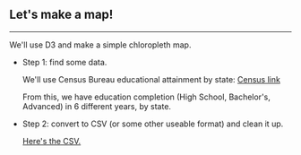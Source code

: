 ## Let's make a map!

***

We'll use D3 and make a simple chloropleth map.

* Step 1: find some data.

  We'll use Census Bureau educational attainment by state: [Census link](https://www.census.gov/compendia/statab/cats/education/educational_attainment.html)

  From this, we have education completion (High School, Bachelor's, Advanced) in 6 different years, by state.

* Step 2: convert to CSV (or some other useable format) and clean it up.

  [Here's the CSV.](data/education.csv)
